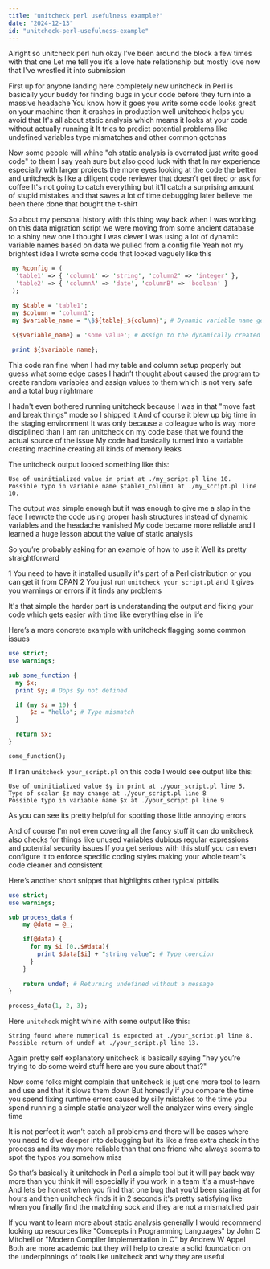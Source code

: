 ```yaml
---
title: "unitcheck perl usefulness example?"
date: "2024-12-13"
id: "unitcheck-perl-usefulness-example"
---
```


Alright so unitcheck perl huh okay I’ve been around the block a few times with that one Let me tell you it’s a love hate relationship but mostly love now that I've wrestled it into submission

First up for anyone landing here completely new unitcheck in Perl is basically your buddy for finding bugs in your code before they turn into a massive headache You know how it goes you write some code looks great on your machine then it crashes in production well unitcheck helps you avoid that It's all about static analysis which means it looks at your code without actually running it It tries to predict potential problems like undefined variables type mismatches and other common gotchas

Now some people will whine "oh static analysis is overrated just write good code" to them I say yeah sure but also good luck with that In my experience especially with larger projects the more eyes looking at the code the better and unitcheck is like a diligent code reviewer that doesn’t get tired or ask for coffee It's not going to catch everything but it'll catch a surprising amount of stupid mistakes and that saves a lot of time debugging later believe me been there done that bought the t-shirt

So about my personal history with this thing way back when I was working on this data migration script we were moving from some ancient database to a shiny new one I thought I was clever I was using a lot of dynamic variable names based on data we pulled from a config file Yeah not my brightest idea I wrote some code that looked vaguely like this

```perl
 my %config = (
  'table1' => { 'column1' => 'string', 'column2' => 'integer' },
  'table2' => { 'columnA' => 'date', 'columnB' => 'boolean' }
 );

 my $table = 'table1';
 my $column = 'column1';
 my $variable_name = "\$${table}_${column}"; # Dynamic variable name generation
  
 ${$variable_name} = 'some value'; # Assign to the dynamically created variable

 print ${$variable_name};

```

This code ran fine when I had my table and column setup properly but guess what some edge cases I hadn’t thought about caused the program to create random variables and assign values to them which is not very safe and a total bug nightmare

I hadn't even bothered running unitcheck because I was in that "move fast and break things" mode so I shipped it And of course it blew up big time in the staging environment It was only because a colleague who is way more disciplined than I am ran unitcheck on my code base that we found the actual source of the issue My code had basically turned into a variable creating machine creating all kinds of memory leaks

The unitcheck output looked something like this:

```
Use of uninitialized value in print at ./my_script.pl line 10.
Possible typo in variable name $table1_column1 at ./my_script.pl line 10.
```

The output was simple enough but it was enough to give me a slap in the face I rewrote the code using proper hash structures instead of dynamic variables and the headache vanished My code became more reliable and I learned a huge lesson about the value of static analysis

So you’re probably asking for an example of how to use it Well its pretty straightforward

1 You need to have it installed usually it's part of a Perl distribution or you can get it from CPAN
2 You just run `unitcheck your_script.pl` and it gives you warnings or errors if it finds any problems

It's that simple the harder part is understanding the output and fixing your code which gets easier with time like everything else in life

Here’s a more concrete example with unitcheck flagging some common issues

```perl
use strict;
use warnings;

sub some_function {
  my $x;
  print $y; # Oops $y not defined

  if (my $z = 10) {
      $z = "hello"; # Type mismatch
  }

  return $x;
}

some_function();
```
 If I ran `unitcheck your_script.pl` on this code I would see output like this:

```
Use of uninitialized value $y in print at ./your_script.pl line 5.
Type of scalar $z may change at ./your_script.pl line 8
Possible typo in variable name $x at ./your_script.pl line 9
```
 As you can see its pretty helpful for spotting those little annoying errors

And of course I'm not even covering all the fancy stuff it can do unitcheck also checks for things like unused variables dubious regular expressions and potential security issues If you get serious with this stuff you can even configure it to enforce specific coding styles making your whole team's code cleaner and consistent

Here’s another short snippet that highlights other typical pitfalls

```perl
use strict;
use warnings;

sub process_data {
    my @data = @_;

    if(@data) {
      for my $i (0..$#data){
        print $data[$i] + "string value"; # Type coercion
      }
    }
  
    return undef; # Returning undefined without a message
}

process_data(1, 2, 3);
```
Here `unitcheck` might whine with some output like this:
```
String found where numerical is expected at ./your_script.pl line 8.
Possible return of undef at ./your_script.pl line 13.
```
 Again pretty self explanatory unitcheck is basically saying "hey you’re trying to do some weird stuff here are you sure about that?"

Now some folks might complain that unitcheck is just one more tool to learn and use and that it slows them down But honestly if you compare the time you spend fixing runtime errors caused by silly mistakes to the time you spend running a simple static analyzer well the analyzer wins every single time

It is not perfect it won't catch all problems and there will be cases where you need to dive deeper into debugging but its like a free extra check in the process and its way more reliable than that one friend who always seems to spot the typos you somehow miss

So that’s basically it unitcheck in Perl a simple tool but it will pay back way more than you think it will especially if you work in a team it's a must-have And lets be honest when you find that one bug that you’d been staring at for hours and then unitcheck finds it in 2 seconds it's pretty satisfying like when you finally find the matching sock and they are not a mismatched pair

If you want to learn more about static analysis generally I would recommend looking up resources like "Concepts in Programming Languages" by John C Mitchell or "Modern Compiler Implementation in C" by Andrew W Appel Both are more academic but they will help to create a solid foundation on the underpinnings of tools like unitcheck and why they are useful
